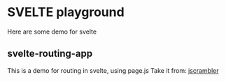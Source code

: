 # SVELTE playground

Here are some demo for svelte

## svelte-routing-app

This is a demo for routing in svelte, using page.js
Take it from: [jscrambler](https://blog.jscrambler.com/svelte-routing-with-page-js/)


